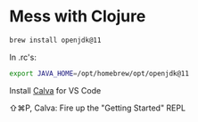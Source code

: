 # Mess with Clojure

```bash
brew install openjdk@11
```

In .rc's:

```bash
export JAVA_HOME=/opt/homebrew/opt/openjdk@11
```

Install [Calva](https://calva.io) for VS Code

⇧⌘P, Calva: Fire up the "Getting Started" REPL

